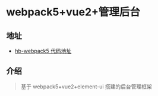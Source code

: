 # webpack5+vue2+管理后台

## 地址

- [hb-webpack5 代码地址](https://github.com/leigong421/hb-webpack5)

## 介绍

> 基于 webpack5+vue2+element-ui 搭建的后台管理框架
